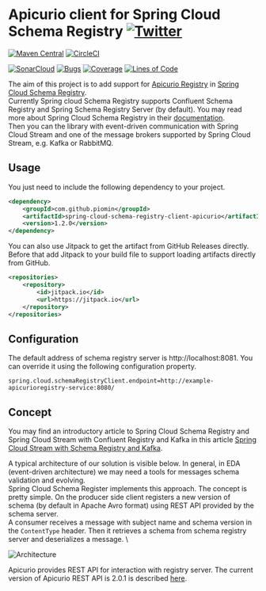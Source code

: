 # Apicurio client for Spring Cloud Schema Registry [![Twitter](https://img.shields.io/twitter/follow/piotr_minkowski.svg?style=social&logo=twitter&label=Follow%20Me)](https://twitter.com/piotr_minkowski)

[![Maven Central](https://maven-badges.herokuapp.com/maven-central/com.github.piomin/logstash-logging-spring-boot-starter/badge.svg)](https://maven-badges.herokuapp.com/maven-central/com.github.piomin/spring-cloud-schema-registry-client-apicurio)
[![CircleCI](https://circleci.com/gh/piomin/spring-cloud-schema-registry-client-apicurio.svg?style=svg)](https://circleci.com/gh/piomin/spring-cloud-schema-registry-client-apicurio)

[![SonarCloud](https://sonarcloud.io/images/project_badges/sonarcloud-black.svg)](https://sonarcloud.io/dashboard?id=piomin_spring-cloud-schema-registry-client-apicurio)
[![Bugs](https://sonarcloud.io/api/project_badges/measure?project=piomin_spring-cloud-schema-registry-client-apicurio&metric=bugs)](https://sonarcloud.io/dashboard?id=piomin_spring-cloud-schema-registry-client-apicurio)
[![Coverage](https://sonarcloud.io/api/project_badges/measure?project=piomin_spring-cloud-schema-registry-client-apicurio&metric=coverage)](https://sonarcloud.io/dashboard?id=piomin_spring-cloud-schema-registry-client-apicurio)
[![Lines of Code](https://sonarcloud.io/api/project_badges/measure?project=piomin_spring-cloud-schema-registry-client-apicurio&metric=ncloc)](https://sonarcloud.io/dashboard?id=piomin_spring-cloud-schema-registry-client-apicurio)

The aim of this project is to add support for [Apicurio Registry](https://www.apicur.io/registry/) in [Spring Cloud Schema Registry](https://spring.io/projects/spring-cloud-schema-registry). \
Currently Spring cloud Schema Registry supports Confluent Schema Registry and Spring Schema Registry Server (by default). You may read more about Spring Cloud Schema Registry in their [documentation](https://docs.spring.io/spring-cloud-schema-registry/docs/1.1.3-SNAPSHOT/reference/html/spring-cloud-schema-registry.html). \
Then you can the library with event-driven communication with Spring Cloud Stream and one of the message brokers supported by Spring Cloud Stream, e.g. Kafka or RabbitMQ.

## Usage
You just need to include the following dependency to your project.
```xml
<dependency>
    <groupId>com.github.piomin</groupId>
    <artifactId>spring-cloud-schema-registry-client-apicurio</artifactId>
    <version>1.2.0</version>
</dependency>
```
You can also use Jitpack to get the artifact from GitHub Releases directly. Before that add Jitpack to your build file to support loading artifacts directly from GitHub.
```xml
<repositories>
    <repository>
        <id>jitpack.io</id>
        <url>https://jitpack.io</url>
    </repository>
</repositories>
```

## Configuration
The default address of schema registry server is http://localhost:8081. You can override it using the following configuration property.
```properties
spring.cloud.schemaRegistryClient.endpoint=http://example-apicurioregistry-service:8080/
```

## Concept
You may find an introductory article to Spring Cloud Schema Registry and Spring Cloud Stream with Confluent Registry and Kafka in this article [Spring Cloud Stream with Schema Registry and Kafka](https://piotrminkowski.com/2021/07/22/spring-cloud-stream-with-schema-registry-and-kafka/).

A typical architecture of our solution is visible below. In general, in EDA (event-driven architecture) we may need a tools for messages schema validation and evolving. \
Spring Cloud Schema Register implements this approach. The concept is pretty simple. On the producer side client registers a new version of schema (by default in Apache Avro format) using REST API provided by the schema server. \
A consumer receives a message with subject name and schema version in the `ContentType` header. Then it retrieves a schema from schema registry server and deserializes a message. \

<img src="https://i2.wp.com/piotrminkowski.com/wp-content/uploads/2021/07/spring-cloud-stream-kafka-schema-registry.png?resize=696%2C441&ssl=1" title="Architecture"><br/>

Apicurio provides REST API for interaction with registry server. The current version of Apicurio REST API is 2.0.1 is described [here](https://www.apicur.io/registry/docs/apicurio-registry/2.0.1.Final/assets-attachments/registry-rest-api.htm).